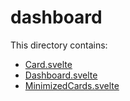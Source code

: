 # dashboard

This directory contains:

- [Card.svelte](Card.svelte.md)
- [Dashboard.svelte](Dashboard.svelte.md)
- [MinimizedCards.svelte](MinimizedCards.svelte.md)